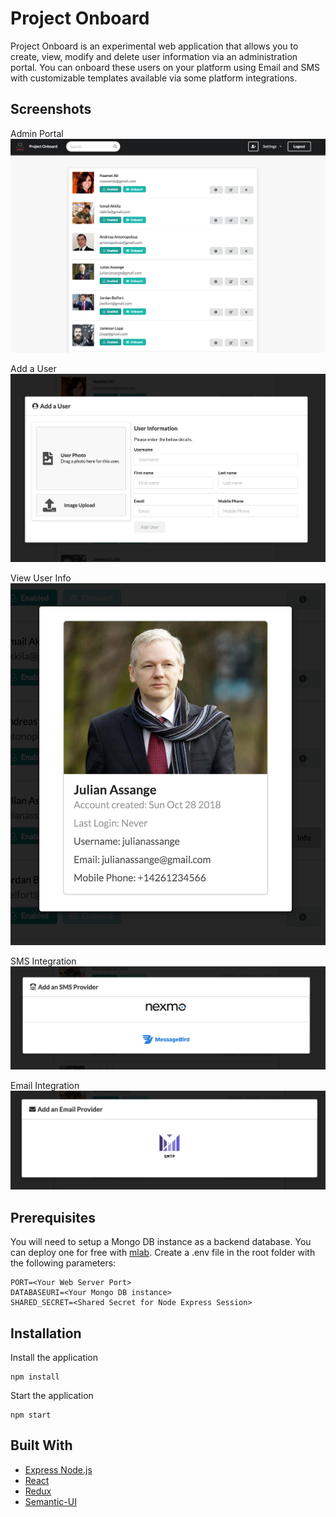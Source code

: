 # Project Onboard
Project Onboard is an experimental web application that allows you to create, view, modify and delete user information via an administration portal.
You can onboard these users on your platform using Email and SMS with customizable templates available via some platform integrations.

## Screenshots
Admin Portal
![Alt text](/screenshots/Portal.png?raw=true "Admin Portal")

Add a User
![Alt text](/screenshots/AddUser.png?raw=true "Add a User")

View User Info
![Alt text](/screenshots/UserInfo.png?raw=true "View User Info")

SMS Integration
![Alt text](/screenshots/SMSGateways.png?raw=true "SMS Integration")

Email Integration
![Alt text](/screenshots/EmailSMTP.png?raw=true "Email Integration")

## Prerequisites
You will need to setup a Mongo DB instance as a backend database. You can deploy one for free with [mlab](https://mlab.com).
Create a .env file in the root folder with the following parameters:
```
PORT=<Your Web Server Port>
DATABASEURI=<Your Mongo DB instance>
SHARED_SECRET=<Shared Secret for Node Express Session>
```

## Installation
Install the application
```
npm install
```
Start the application
```
npm start
```

## Built With
* [Express Node.js](https://expressjs.com)
* [React](https://reactjs.org)
* [Redux](https://redux.js.org)
* [Semantic-UI](https://semantic-ui.com)


